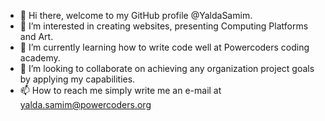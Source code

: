 - 👋 Hi there, welcome to my GitHub profile @YaldaSamim.
- 👀 I’m interested in creating websites, presenting Computing Platforms and Art.
- 🌱 I’m currently learning how to write code well at Powercoders coding academy.
- 💞️ I’m looking to collaborate on achieving any organization project goals by applying my capabilities.
- 📫 How to reach me simply write me an e-mail at yalda.samim@powercoders.org

<!---
YadaSamim/YadaSamim is a ✨ special ✨ repository because its `README.md` (this file) appears on your GitHub profile.
You can click the Preview link to take a look at your changes.
--->
